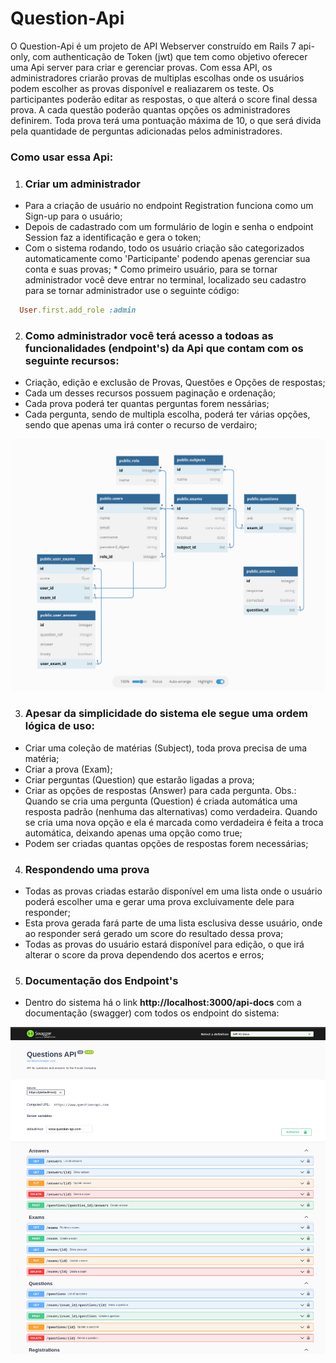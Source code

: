 # Question-Api

O Question-Api é um projeto de API Webserver construído em Rails 7 api-only, com authenticação de Token (jwt) que tem como objetivo oferecer uma Api server para criar e gerenciar provas. Com essa API, os administradores criarão provas de multiplas escolhas onde os usuários podem escolher as provas disponível e realiazarem os teste. Os participantes poderão editar as respostas, o que alterá o score final dessa prova. A cada questão poderão quantas opções os administradores definirem. Toda prova terá uma pontuação máxima de 10, o que será divida pela quantidade de perguntas adicionadas pelos administradores.

### Como usar essa Api:
1) ### Criar um administrador
* Para a criação de usuário no endpoint Registration funciona como um Sign-up para o usuário;
* Depois de cadastrado com um formulário de login e senha o endpoint Session faz a identificação e gera o token;
* Com o sistema rodando, todo os usuário criação são categorizados automaticamente como 'Participante' podendo apenas gerenciar sua conta e suas provas; * Como primeiro usuário, para se tornar administrador você deve entrar no terminal, localizado seu cadastro para se tornar administrador use o seguinte código: 
```ruby
  User.first.add_role :admin 
```

2) ### Como administrador você terá acesso a todoas as funcionalidades (endpoint's) da Api que contam com os seguinte recursos:
* Criação, edição e exclusão de Provas, Questões e Opções de respostas;
* Cada um desses recursos possuem paginação e ordenação;
* Cada prova poderá ter quantas perguntas forem nessárias;
* Cada pergunta, sendo de multipla escolha, poderá ter várias opções, sendo que apenas uma irá conter o recurso de verdairo;

<img src="https://github.com/wlosantos/questions-app/blob/develop/public/fractal_dbase.png" width="550" />

3) ### Apesar da simplicidade do sistema ele segue uma ordem lógica de uso:
- Criar uma coleção de matérias (Subject), toda prova precisa de uma matéria;
- Criar a prova (Exam);
- Criar perguntas (Question) que estarão ligadas a prova;
- Criar as opções de respostas (Answer) para cada pergunta. Obs.: Quando se cria uma pergunta (Question) é criada automática uma resposta padrão (nenhuma das alternativas) como verdadeira. Quando se cria uma nova opção e ela é marcada como verdadeira é feita a troca automática, deixando apenas uma opção como true;
- Podem ser criadas quantas opções de respostas forem necessárias;

4) ### Respondendo uma prova
- Todas as provas criadas estarão disponível em uma lista onde o usuário poderá escolher uma e gerar uma prova excluivamente dele para responder;
- Esta prova gerada fará parte de uma lista esclusiva desse usuário, onde ao responder será gerado um score do resultado dessa prova;
- Todas as provas do usuário estará disponível para edição, o que irá alterar o score da prova dependendo dos acertos e erros;

5) ### Documentação dos Endpoint's
- Dentro do sistema há o link <b>http://localhost:3000/api-docs</b> com a documentação (swagger) com todos os endpoint do sistema:

<img src="https://github.com/wlosantos/questions-app/blob/develop/public/fractal_swagger.png" />
